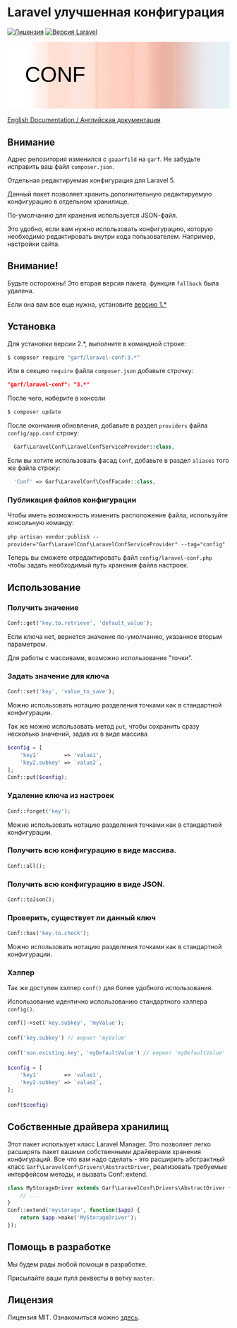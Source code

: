 # Laravel улучшенная конфигурация

[![Лицензия](https://img.shields.io/badge/license-MIT-brightgreen.svg?style=flat-square)](LICENSE.md)
[![Версия Laravel](https://img.shields.io/badge/laravel-5-orange.svg?style=flat-square)](http://laravel.com)

![Laravel Conf](conf.png)

[English Documentation / Английская документация](https://github.com/garf/laravel-conf/blob/master/README.md)

## Внимание

Адрес репозитория изменился с `gaaarfild` на `garf`. Не забудьте исправить ваш файл `composer.json`.

Отдельная редактируемая конфигурация для Laravel 5.

Данный пакет позволяет хранить дополнительную редактируемую конфигурацию в отдельном хранилище.

По-умолчанию для хранения используется JSON-файл.

Это удобно, если вам нужно использовать конфигурацию, которую необходимо редактировать внутри кода пользователем. Например, настройки сайта.

## Внимание!

Будьте осторожны! Это вторая версия пакета. функция `fallback` была удалена.

Если она вам все еще нужна, установите [версию 1.*](https://github.com/garf/laravel-conf/tree/v1.2.2)

## Установка

Для установки версии 2.*, выполните в командной строке:

``` BASH
$ composer require "garf/laravel-conf:3.*"
```

Или в секцию `require` файла `composer.json` добавьте строчку:

``` JSON
"garf/laravel-conf": "3.*"
```

После чего, наберите в консоли

``` BASH
$ composer update
```

После окончания обновления, добавьте в раздел `providers` файла `config/app.conf` строку:

``` php
  Garf\LaravelConf\LaravelConfServiceProvider::class,
```

Если вы хотите использовать фасад `Conf`, добавьте в раздел `aliases` того же файла строку:

``` php
  'Conf' => Garf\LaravelConf\ConfFacade::class,
```

### Публикация файлов конфигурации

Чтобы иметь возможность изменить расположение файла, используйте консольную команду:

`php artisan vendor:publish --provider="Garf\LaravelConf\LaravelConfServiceProvider" --tag="config"`

Теперь вы сможете отредактировать файл `config/laravel-conf.php` чтобы задать необходимый путь хранения файла настроек.


## Использование

### Получить значение

``` php
Conf::get('key.to.retrieve', 'default_value');
```

Если ключа нет, вернется значение по-умолчанию, указанное вторым параметром.

Для работы с массивами, возможно использование "точки".

### Задать значение для ключа

``` PHP
Conf::set('key', 'value_to_save');
```

Можно использовать нотацию разделения точками как в стандартной конфигурации.

Так же можно использовать метод `put`, чтобы сохранить сразу несколько значений, задав их в виде массива

``` PHP
$config = [
    'key1'        => 'value1',
    'key2.subkey' => `value2`,
];
Conf::put($config);
```

### Удаление ключа из настроек

``` PHP
Conf::forget('key');
```

Можно использовать нотацию разделения точками как в стандартной конфигурации.

### Получить всю конфигурацию в виде массива.

``` PHP
Conf::all();
```

### Получить всю конфигурацию в виде JSON.

``` PHP
Conf::toJson();
```

### Проверить, существует ли данный ключ

``` PHP
Conf::has('key.to.check');
```

Можно использовать нотацию разделения точками как в стандартной конфигурации.

### Хэлпер

Так же доступен хэлпер `conf()` для более удобного использования.

Использование идентично использованию стандартного хэлпера `config()`.

``` php
conf()->set('key.subkey', 'myValue');

conf('key.subkey') // вернет 'myValue'

conf('non.existing.key', 'myDefaultValue') // вернет 'myDefaultValue'

$config = [
    'key1'        => 'value1',
    'key2.subkey' => `value2`,
];

conf($config)
```

## Собственные драйвера хранилищ

Этот пакет использует класс Laravel Manager. Это позволяет легко расширять пакет вашими собственными драйверами хранения конфигураций. Все что вам надо сделать - это расширить абстрактный класс `Garf\LaravelConf\Drivers\AbstractDriver`, реализовать требуемые интерфейсом методы, и вызвать Conf::extend.

``` php
class MyStorageDriver extends Garf\LaravelConf\Drivers\AbstractDriver {
    // ...
}
Conf::extend('mystorage', function($app) {
    return $app->make('MyStorageDriver');
});
```

## Помощь в разработке

Мы будем рады любой помощи в разработке.

Присылайте ваши пулл реквесты в ветку `master`.


## Лицензия

Лицензия MIT. Ознакомиться можно [здесь](https://github.com/garf/laravel-conf/blob/master/LICENSE).

